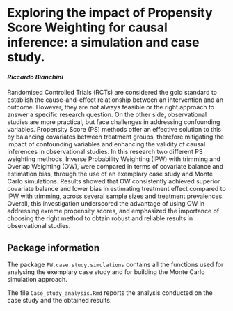 # Exploring the impact of Propensity Score Weighting for causal inference: a simulation and case study.

#### *Riccardo Bianchini*

Randomised Controlled Trials (RCTs) are considered the gold standard to establish the cause-and-effect relationship between an intervention and an outcome. However, they are not always feasible or the right approach to answer a specific research question. On the other side, observational studies are more practical, but face challenges in addressing confounding variables. Propensity Score (PS) methods offer an effective solution to this by balancing covariates between treatment groups, therefore mitigating the impact of confounding variables and enhancing the validity of causal inferences in observational studies. In this research two different PS weighting methods, Inverse Probability Weighting (IPW) with trimming and Overlap Weighting (OW), were compared in terms of covariate balance and estimation bias, through the use of an exemplary case study and Monte Carlo simulations. Results showed that OW consistently achieved superior covariate balance and lower bias in estimating treatment effect compared to IPW with trimming, across several sample sizes and treatment prevalences. Overall, this investigation underscored the advantage of using OW in addressing exreme propensity scores, and emphasized the importance of choosing the right method to obtain robust and reliable results in observational studies.

## Package information

The package `PW.case.study.simulations` contains all the functions used for analysing the exemplary case study and for building the Monte Carlo simulation approach.

The file `Case_study_analysis.Rmd` reports the analysis conducted on the case study and the obtained results.
